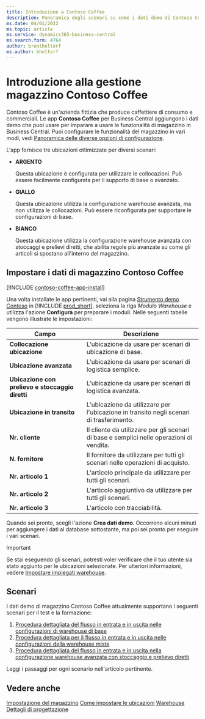```yaml
---
title: Introduzione a Contoso Coffee
description: Panoramica degli scenari su come i dati demo di Contoso Coffee possono aiutarti a imparare a usare le funzionalità di magazzino in Business Central.
ms.date: 04/01/2022
ms.topic: article
ms.service: dynamics365-business-central
ms.search.form: 4764
author: brentholtorf
ms.author: bholtorf
---
```


# Introduzione alla gestione magazzino Contoso Coffee

Contoso Coffee è un'azienda fittizia che produce caffettiere di consumo e commerciali. Le app **Contoso Coffee** per Business Central aggiungono i dati demo che puoi usare per imparare a usare le funzionalità di magazzino in Business Central. Puoi configurare le funzionalità del magazzino in vari modi, vedi [Panoramica delle diverse opzioni di configurazione](../../design-details-warehouse-management.md#overview-of-different-configuration-options).

L'app fornisce tre ubicazioni ottimizzate per diversi scenari:

- **ARGENTO**  

  Questa ubicazione è configurata per utilizzare le collocazioni. Può essere facilmente configurata per il supporto di base o avanzato. 

- **GIALLO**  

  Questa ubicazione utilizza la configurazione warehouse avanzata, ma non utilizza le collocazioni. Può essere riconfigurata per supportare le configurazioni di base.

- **BIANCO**  

  Questa ubicazione utilizza la configurazione warehouse avanzata con stoccaggi e prelievi diretti, che abilita regole più avanzate su come gli articoli si spostano all'interno del magazzino.

## Impostare i dati di magazzino Contoso Coffee

[!INCLUDE [contoso-coffee-app-install](../../includes/contoso-coffee-app-install.md)]

Una volta installate le app pertinenti, vai alla pagina [Strumento demo Contoso](https://businesscentral.dynamics.com/?page=5194) in [!INCLUDE [prod_short](../../includes/prod_short.md)], seleziona la riga *Modulo Warehouse* e utilizza l'azione **Configura** per preparare i moduli. Nelle seguenti tabelle vengono illustrate le impostazioni:  

|Campo  |Descrizione  |
|---------|---------|
|**Collocazione ubicazione**  |L'ubicazione da usare per scenari di ubicazione di base.|
|**Ubicazione avanzata**  |L'ubicazione da usare per scenari di logistica semplice.|
|**Ubicazione con prelievo e stoccaggio diretti**  |L'ubicazione da usare per scenari di logistica avanzata.|
|**Ubicazione in transito**  |L'ubicazione da utilizzare per l'ubicazione in transito negli scenari di trasferimento.|
|**Nr. cliente**  |Il cliente da utilizzare per gli scenari di base e semplici nelle operazioni di vendita.|
|**N. fornitore**  |Il fornitore da utilizzare per tutti gli scenari nelle operazioni di acquisto.|
|**Nr. articolo 1**  |L'articolo principale da utilizzare per tutti gli scenari.|
|**Nr. articolo 2**  |L'articolo aggiuntivo da utilizzare per tutti gli scenari.|
|**Nr. articolo 3**  |L'articolo con tracciabilità.|

Quando sei pronto, scegli l'azione **Crea dati demo**. Occorrono alcuni minuti per aggiungere i dati al database sottostante, ma poi sei pronto per eseguire i vari scenari.  

> [!IMPORTANT]
> Se stai eseguendo gli scenari, potresti voler verificare che il tuo utente sia stato aggiunto per le ubicazioni selezionate. Per ulteriori informazioni, vedere [Impostare impiegati warehouse](../../warehouse-how-to-set-up-warehouse-employees.md).

## Scenari

I dati demo di magazzino Contoso Coffee attualmente supportano i seguenti scenari per il test e la formazione:

1.  [Procedura dettagliata del flusso in entrata e in uscita nelle configurazioni di warehouse di base](warehouse-basic-flow-putaway-pick.md)
2.  [Procedura dettagliata per il flusso in entrata e in uscita nelle configurazioni della warehouse miste](warehouse-mixed-flow-receive-pick-ship.md)
3.  [Procedura dettagliata del flusso in entrata e in uscita nella configurazione warehouse avanzata con stoccaggio e prelievo diretti](warehouse-directed-flow.md)

Leggi i passaggi per ogni scenario nell'articolo pertinente.  

## Vedere anche

[Impostazione del magazzino](../../inventory-setup-inventory.md) 
[Come impostare le ubicazioni](../../inventory-how-setup-locations.md) 
[Warehouse](../../warehouse-manage-warehouse.md) 
[Dettagli di progettazione](../../design-details-warehouse-overview.md) 
